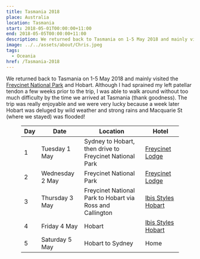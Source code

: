 ```yaml
---
title: Tasmania 2018
place: Australia
location: Tasmania
start: 2018-05-01T00:00:00+11:00
end: 2018-05-05T00:00:00+11:00
description: We returned back to Tasmania on 1-5 May 2018 and mainly visited the Freycinet National Park and Hobart.
image: ../../assets/about/Chris.jpeg
tags:
  - Oceania
href: /Tasmania-2018
---
```

We returned back to Tasmania on 1-5 May 2018 and mainly visited the [Freycinet National Park][1]&nbsp;and Hobart. Although I had sprained my left patellar tendon a few weeks prior to the trip, I was able to walk around without too much difficulty by the time we arrived at Tasmania (thank goodness). The trip was really enjoyable and we were very lucky because a week later Hobart was deluged by wild weather and strong rains and Macquarie St (where we stayed) was flooded!<figure class="wp-block-table alignfull is-style-stripes">

| Day | Date            | Location                                                  | Hotel                   |
| --- | --------------- | --------------------------------------------------------- | ----------------------- |
| 1   | Tuesday 1 May   | Sydney to Hobart, then drive to Freycinet National Park   | [Freycinet Lodge][2]    |
| 2   | Wednesday 2 May | Freycinet National Park                                   | [Freycinet Lodge][2]    |
| 3   | Thursday 3 May  | Freycinet National Park to Hobart via Ross and Callington | [Ibis Styles Hobart][3] |
| 4   | Friday 4 May    | Hobart                                                    | [Ibis Styles Hobart][3] |
| 5   | Saturday 5 May  | Hobart to Sydney                                          | Home                    |

 [1]: http://www.parks.tas.gov.au/index.aspx?base=3363
 [2]: https://www.freycinetlodge.com.au
 [3]: https://www.accorhotels.com/gb/hotel-B040-ibis-styles-hobart/index.shtml
